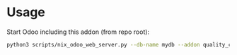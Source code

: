 # Usage

Start Odoo including this addon (from repo root):

```bash
python3 scripts/nix_odoo_web_server.py --db-name mydb --addon quality_control_stock_oca
```
